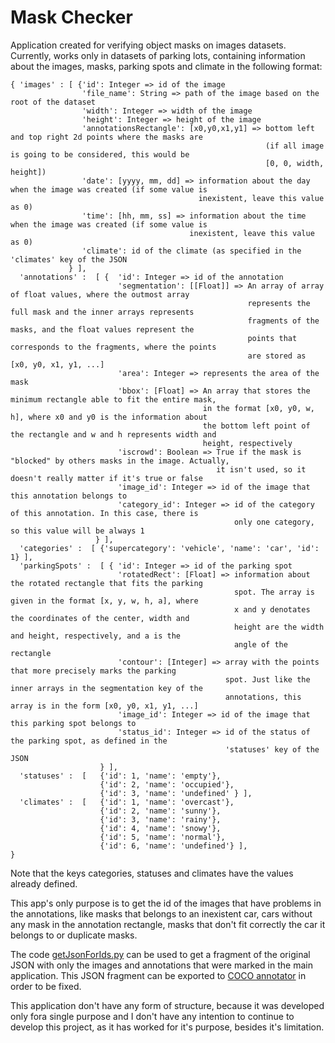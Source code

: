 # Mask Checker

Application created for verifying object masks on images datasets.  
Currently, works only in datasets of parking lots, containing information about the images, masks, parking spots and climate in the following format:

```
{ 'images' : [ {'id': Integer => id of the image  
                'file_name': String => path of the image based on the root of the dataset  
                'width': Integer => width of the image  
                'height': Integer => height of the image  
                'annotationsRectangle': [x0,y0,x1,y1] => bottom left and top right 2d points where the masks are
                                                         (if all image is going to be considered, this would be
                                                         [0, 0, width, height])  
                'date': [yyyy, mm, dd] => information about the day when the image was created (if some value is
                                          inexistent, leave this value as 0)  
                'time': [hh, mm, ss] => information about the time when the image was created (if some value is
                                        inexistent, leave this value as 0)  
                'climate': id of the climate (as specified in the 'climates' key of the JSON
             } ],  
  'annotations' :  [ {  'id': Integer => id of the annotation
                        'segmentation': [[Float]] => An array of array of float values, where the outmost array
                                                     represents the full mask and the inner arrays represents
                                                     fragments of the masks, and the float values represent the
                                                     points that corresponds to the fragments, where the points
                                                     are stored as [x0, y0, x1, y1, ...]
                        'area': Integer => represents the area of the mask
                        'bbox': [Float] => An array that stores the minimum rectangle able to fit the entire mask,
                                           in the format [x0, y0, w, h], where x0 and y0 is the information about
                                           the bottom left point of the rectangle and w and h represents width and
                                           height, respectively
                        'iscrowd': Boolean => True if the mask is "blocked" by others masks in the image. Actually,
                                              it isn't used, so it doesn't really matter if it's true or false
                        'image_id': Integer => id of the image that this annotation belongs to
                        'category_id': Integer => id of the category of this annotation. In this case, there is
                                                  only one category, so this value will be always 1
                   } ],
  'categories' :  [ {'supercategory': 'vehicle', 'name': 'car', 'id': 1} ],  
  'parkingSpots' :  [ { 'id': Integer => id of the parking spot
                        'rotatedRect': [Float] => information about the rotated rectangle that fits the parking
                                                  spot. The array is given in the format [x, y, w, h, a], where
                                                  x and y denotates the coordinates of the center, width and
                                                  height are the width and height, respectively, and a is the
                                                  angle of the rectangle
                        'contour': [Integer] => array with the points that more precisely marks the parking
                                                spot. Just like the inner arrays in the segmentation key of the
                                                annotations, this array is in the form [x0, y0, x1, y1, ...]
                        'image_id': Integer => id of the image that this parking spot belongs to
                        'status_id': Integer => id of the status of the parking spot, as defined in the
                                                'statuses' key of the JSON
                    } ],
  'statuses' :  [   {'id': 1, 'name': 'empty'},
                    {'id': 2, 'name': 'occupied'},
                    {'id': 3, 'name': 'undefined' } ],  
  'climates' :  [   {'id': 1, 'name': 'overcast'},
                    {'id': 2, 'name': 'sunny'}, 
                    {'id': 3, 'name': 'rainy'}, 
                    {'id': 4, 'name': 'snowy'}, 
                    {'id': 5, 'name': 'normal'}, 
                    {'id': 6, 'name': 'undefined'} ],
}
```

Note that the keys categories, statuses and climates have the values already defined.  

This app's only purpose is to get the id of the images that have problems in the annotations, like masks that belongs to an inexistent car, cars without any mask in the annotation rectangle, masks that don't fit correctly the car it belongs to or duplicate masks.

The code [getJsonForIds.py](getJsonForIds.py) can be used to get a fragment of the original JSON with only the images and annotations that were marked in the main application. This JSON fragment can be exported to [COCO annotator](https://github.com/jsbroks/coco-annotator) in order to be fixed.

This application don't have any form of structure, because it was developed only fora single purpose and I don't have any intention to continue to develop this project, as it has worked for it's purpose, besides it's limitation. 
